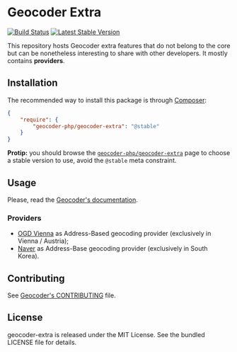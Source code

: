 Geocoder Extra
==============

[![Build
Status](https://travis-ci.org/geocoder-php/geocoder-extra.png?branch=master)](https://travis-ci.org/geocoder-php/geocoder-extra)
[![Latest Stable
Version](https://poser.pugx.org/geocoder-php/geocoder-extra/v/stable.png)](https://packagist.org/packages/geocoder-php/geocoder-extra)

This repository hosts Geocoder extra features that do not belong to the core
but can be nonetheless interesting to share with other developers. It mostly
contains **providers**.


Installation
------------

The recommended way to install this package is through
[Composer](http://getcomposer.org/):

``` json
{
    "require": {
        "geocoder-php/geocoder-extra": "@stable"
    }
}
```

**Protip:** you should browse the
[`geocoder-php/geocoder-extra`](https://packagist.org/packages/geocoder-php/geocoder-extra)
page to choose a stable version to use, avoid the `@stable` meta constraint.


Usage
-----

Please, read the [Geocoder's documentation](http://geocoder-php.org/Geocoder/).

### Providers

* [OGD Vienna](https://open.wien.at/site/datensatz/?id=c223b93a-2634-4f06-ac73-8709b9e16888) as Address-Based geocoding provider (exclusively in Vienna / Austria);
* [Naver](http://developer.naver.com/wiki/pages/SrchAPI) as Address-Base geocoding provider (exclusively in South Korea).


Contributing
------------

See [Geocoder's
CONTRIBUTING](https://github.com/geocoder-php/Geocoder/blob/master/CONTRIBUTING.md)
file.


License
-------

geocoder-extra is released under the MIT License. See the bundled LICENSE file
for details.
